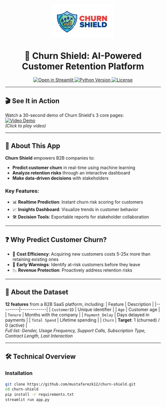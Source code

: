 <div align="center">
  <img src="LOGO.jpg" alt="Churn Shield Logo" width="200"> 
</div>

<h1 align="center">🔮 Churn Shield: AI-Powered Customer Retention Platform</h1>

<p align="center">
  <a href="https://churn-shield-web-app-7uedcipufbvf8vz2tbaq5h.streamlit.app/">
    <img src="https://static.streamlit.io/badges/streamlit_badge_black_white.svg" alt="Open in Streamlit">
  </a>
  <a href="https://python.org/">
    <img src="https://img.shields.io/badge/Python-3.10%2B-blue?logo=python" alt="Python Version">
  </a>
  <a href="LICENSE">
    <img src="https://img.shields.io/badge/License-MIT-green" alt="License">
  </a>
</p>

---

## 🎬 See It in Action
Watch a 30-second demo of Churn Shield's 3 core pages:  
[![Video Demo](https://img.youtube.com/vi/dOPVO60x3w4/0.jpg)](https://youtu.be/dOPVO60x3w4)  
*(Click to play video)*

---

## 🚀 About This App
**Churn Shield** empowers B2B companies to:
- **Predict customer churn** in real-time using machine learning
- **Analyze retention risks** through an interactive dashboard
- **Make data-driven decisions** with stakeholders

### Key Features:
- 📊 **Realtime Prediction**: Instant churn risk scoring for customers
- 📈 **Insights Dashboard**: Visualize trends in customer behavior
- 🛠️ **Decision Tools**: Exportable reports for stakeholder collaboration

---

## ❓ Why Predict Customer Churn?
- 💸 **Cost Efficiency**: Acquiring new customers costs 5-25x more than retaining existing ones
- 🚨 **Early Warnings**: Identify at-risk customers before they leave
- 📉 **Revenue Protection**: Proactively address retention risks

---

## 📂 About the Dataset
**12 features** from a B2B SaaS platform, including:
| Feature | Description |
|---------|-------------|
| `CustomerID` | Unique identifier |
| `Age` | Customer age |
| `Tenure` | Months with the company |
| `Payment Delay` | Days delayed in payments |
| `Total Spend` | Lifetime spending |
| `Churn` | **Target**: 1 (churned) / 0 (active) |  
*Full list: Gender, Usage Frequency, Support Calls, Subscription Type, Contract Length, Last Interaction*

---

## 🛠️ Technical Overview
### Installation
```bash
git clone https://github.com/mustafarezk12/churn-shield.git
cd churn-shield
pip install -r requirements.txt
streamlit run app.py